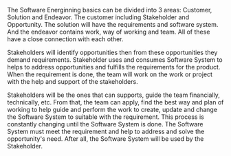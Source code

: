 The Software Energinning basics can be divided into 3 areas: Customer, Solution and Endeavor. The customer including Stakeholder and Opportunity. The solution will have the requirements and software system. And the endeavor contains work, way of working and team. All of these have a close connection with each other. 

Stakeholders will identify opportunities then from these opportunities they demand requirements. Stakeholder uses and consumes Software System to helps to address opportunities and fulfills the requirements for the product. When the requirement is done, the team will work on the work or project with the help and support of the stakeholders.

Stakeholders will be the ones that can supports, guide the team financially, technically, etc. 
From that, the team can apply, find the best way and plan of working to help guide and perform the work to create, update and change the Software System to suitable with the requirement.
This process is constantly changing until the Software System is done. The Software System must meet the requirement and help to address and solve the opportunity's need. After all, the Software System will be used by the Stakeholder.